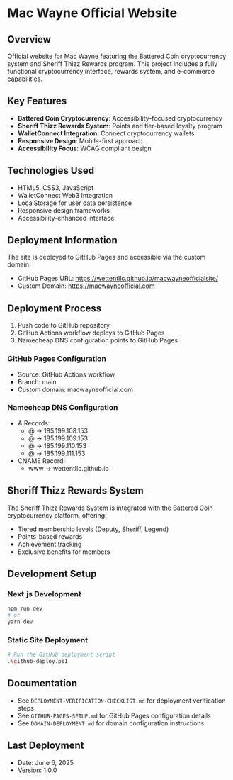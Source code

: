 # Mac Wayne Official Website

## Overview
Official website for Mac Wayne featuring the Battered Coin cryptocurrency system and Sheriff Thizz Rewards program. This project includes a fully functional cryptocurrency interface, rewards system, and e-commerce capabilities.

## Key Features
- **Battered Coin Cryptocurrency**: Accessibility-focused cryptocurrency
- **Sheriff Thizz Rewards System**: Points and tier-based loyalty program
- **WalletConnect Integration**: Connect cryptocurrency wallets
- **Responsive Design**: Mobile-first approach
- **Accessibility Focus**: WCAG compliant design

## Technologies Used
- HTML5, CSS3, JavaScript
- WalletConnect Web3 Integration
- LocalStorage for user data persistence
- Responsive design frameworks
- Accessibility-enhanced interface

## Deployment Information
The site is deployed to GitHub Pages and accessible via the custom domain:
- GitHub Pages URL: https://wettentllc.github.io/macwayneofficialsite/
- Custom Domain: https://macwayneofficial.com

## Deployment Process
1. Push code to GitHub repository
2. GitHub Actions workflow deploys to GitHub Pages
3. Namecheap DNS configuration points to GitHub Pages

### GitHub Pages Configuration
- Source: GitHub Actions workflow
- Branch: main
- Custom domain: macwayneofficial.com

### Namecheap DNS Configuration
- A Records:
  - @ -> 185.199.108.153
  - @ -> 185.199.109.153
  - @ -> 185.199.110.153
  - @ -> 185.199.111.153
- CNAME Record:
  - www -> wettentllc.github.io

## Sheriff Thizz Rewards System
The Sheriff Thizz Rewards System is integrated with the Battered Coin cryptocurrency platform, offering:
- Tiered membership levels (Deputy, Sheriff, Legend)
- Points-based rewards
- Achievement tracking
- Exclusive benefits for members

## Development Setup

### Next.js Development
```bash
npm run dev
# or
yarn dev
```

### Static Site Deployment
```bash
# Run the GitHub deployment script
.\github-deploy.ps1
```

## Documentation
- See `DEPLOYMENT-VERIFICATION-CHECKLIST.md` for deployment verification steps
- See `GITHUB-PAGES-SETUP.md` for GitHub Pages configuration details
- See `DOMAIN-DEPLOYMENT.md` for domain configuration instructions

## Last Deployment
- Date: June 6, 2025
- Version: 1.0.0
